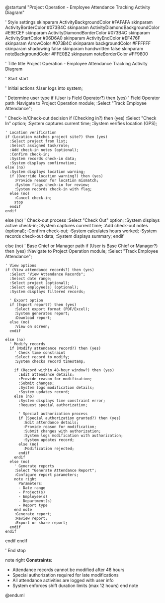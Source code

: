 @startuml "Project Operation - Employee Attendance Tracking Activity Diagram"

' Style settings
skinparam ActivityBackgroundColor #FAFAFA
skinparam ActivityBorderColor #073B4C
skinparam ActivityDiamondBackgroundColor #E9ECEF
skinparam ActivityDiamondBorderColor #073B4C
skinparam ActivityStartColor #06D6A0
skinparam ActivityEndColor #EF476F
skinparam ArrowColor #073B4C
skinparam backgroundColor #FFFFFF
skinparam shadowing false
skinparam handwritten false
skinparam noteBackgroundColor #FFE0B2
skinparam noteBorderColor #FF9800

' Title
title Project Operation - Employee Attendance Tracking Activity Diagram

' Start
start

' Initial actions
:User logs into system;

' Determine user type
if (User is Field Operator?) then (yes)
  ' Field Operator path
  :Navigate to Project Operation module;
  :Select "Track Employee Attendance";
  
  ' Check-in/Check-out decision
  if (Checking in?) then (yes)
    :Select "Check In" option;
    :System captures current time;
    :System verifies location (GPS);
    
    ' Location verification
    if (Location matches project site?) then (yes)
      :Select project from list;
      :Select assigned task/role;
      :Add check-in notes (optional);
      :Confirm check-in;
      :System records check-in data;
      :System displays confirmation;
    else (no)
      :System displays location warning;
      if (Override location warning?) then (yes)
        :Provide reason for location mismatch;
        :System flags check-in for review;
        :System records check-in with flag;
      else (no)
        :Cancel check-in;
        stop
      endif
    endif
    
  else (no)
    ' Check-out process
    :Select "Check Out" option;
    :System displays active check-in;
    :System captures current time;
    :Add check-out notes (optional);
    :Confirm check-out;
    :System calculates hours worked;
    :System records check-out data;
    :System displays summary;
  endif
  
else (no)
  ' Base Chief or Manager path
  if (User is Base Chief or Manager?) then (yes)
    :Navigate to Project Operation module;
    :Select "Track Employee Attendance";
    
    ' View options
    if (View attendance records?) then (yes)
      :Select "View Attendance Records";
      :Select date range;
      :Select project (optional);
      :Select employee(s) (optional);
      :System displays filtered records;
      
      ' Export option
      if (Export report?) then (yes)
        :Select export format (PDF/Excel);
        :System generates report;
        :Download report;
      else (no)
        :View on screen;
      endif
      
    else (no)
      ' Modify records
      if (Modify attendance record?) then (yes)
        ' Check time constraint
        :Select record to modify;
        :System checks record timestamp;
        
        if (Record within 48-hour window?) then (yes)
          :Edit attendance details;
          :Provide reason for modification;
          :Submit changes;
          :System logs modification details;
          :System updates record;
        else (no)
          :System displays time constraint error;
          :Request special authorization;
          
          ' Special authorization process
          if (Special authorization granted?) then (yes)
            :Edit attendance details;
            :Provide reason for modification;
            :Submit changes with authorization;
            :System logs modification with authorization;
            :System updates record;
          else (no)
            :Modification rejected;
          endif
        endif
      else (no)
        ' Generate reports
        :Select "Generate Attendance Report";
        :Configure report parameters;
        note right
          Parameters:
          - Date range
          - Project(s)
          - Employee(s)
          - Department(s)
          - Report type
        end note
        :Generate report;
        :Review report;
        :Export or share report;
      endif
    endif
  endif
endif

' End
stop

note right
  <b>Constraints:</b>
  - Attendance records cannot be modified after 48 hours
  - Special authorization required for late modifications
  - All attendance activities are logged with user info
  - System enforces shift duration limits (max 12 hours)
end note

@enduml 
